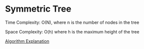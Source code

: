 # Symmetric Tree
Time Complexity: O(N), where n is the number of nodes in the tree

Space Complexity: O(h) where h is the maximum height of the tree

[Algorithm Explanation](https://www.geeksforgeeks.org/symmetric-tree-tree-which-is-mirror-image-of-itself/)



